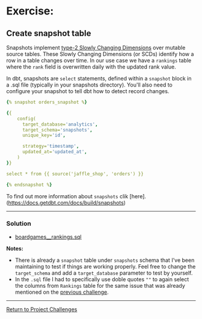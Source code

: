 # Exercise:

## Create snapshot table
Snapshots implement [type-2 Slowly Changing Dimensions](https://en.wikipedia.org/wiki/Slowly_changing_dimension#Type_2:_add_new_row) over mutable source tables. These Slowly Changing Dimensions (or SCDs) identify how a row in a table changes over time. In our use case we have a `rankings` table where the `rank` field is overwritten daily with the updated rank value.

In dbt, snapshots are `select` statements, defined within a `snapshot` block in a .sql file (typically in your snapshots directory). You'll also need to configure your snapshot to tell dbt how to detect record changes.

``` yaml
{% snapshot orders_snapshot %}

{{
    config(
      target_database='analytics',
      target_schema='snapshots',
      unique_key='id',

      strategy='timestamp',
      updated_at='updated_at',
    )
}}

select * from {{ source('jaffle_shop', 'orders') }}

{% endsnapshot %}
```

To find out more information about `snapshots` clik [here].(https://docs.getdbt.com/docs/build/snapshots)

---

### Solution
- [boardgames__rankings.sql](./snapshots/boardgames__rankings.sql)

**Notes:** 
- There is already a `snapshot` table under `snapshots` schema that I've been maintaining to test if things are working properly.
Feel free to change the `target_schema` and add a `target_database` parameter to test by yourself.
- In the `.sql` file I had to specifically use doble quotes `""` to again select the columns from `Rankings` table for the same issue that was already mentioned on the [previous challenge](../04_test_document_sources/04_test_document_sources.md#issues-that-may-occur).


---

[Return to Project Challenges](../../../README.md#9-project-challenges)